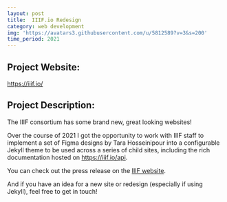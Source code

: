 ```yaml
---
layout: post
title:  IIIF.io Redesign
category: web development
img: 'https://avatars3.githubusercontent.com/u/5812589?v=3&s=200'
time_period: 2021
---
```

## Project Website:
<https://iiif.io/>

## Project Description:

The IIIF consortium has some brand new, great looking websites!

Over the course of 2021 I got the opportunity to work with IIIF staff to implement a set of Figma designs by Tara Hosseinipour into a configurable Jekyll theme to be used across a series of child sites, including the rich documentation hosted on <https://iiif.io/api>.


You can check out the press release on the [IIIF website](https://iiif.io/news/2021/10/29/new-website-theme/).

And if you have an idea for a new site or redesign (especially if using Jekyll), feel free to get in touch!
